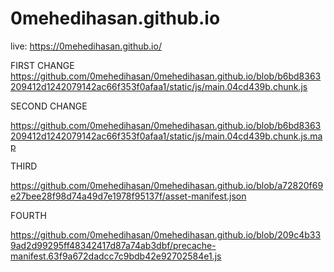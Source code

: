 # 0mehedihasan.github.io
live: https://0mehedihasan.github.io/

FIRST CHANGE 
https://github.com/0mehedihasan/0mehedihasan.github.io/blob/b6bd8363209412d1242079142ac66f353f0afaa1/static/js/main.04cd439b.chunk.js


SECOND CHANGE 

https://github.com/0mehedihasan/0mehedihasan.github.io/blob/b6bd8363209412d1242079142ac66f353f0afaa1/static/js/main.04cd439b.chunk.js.map

THIRD 

https://github.com/0mehedihasan/0mehedihasan.github.io/blob/a72820f69e27bee28f98d74a49d7e1978f95137f/asset-manifest.json

FOURTH

https://github.com/0mehedihasan/0mehedihasan.github.io/blob/209c4b339ad2d99295ff48342417d87a74ab3dbf/precache-manifest.63f9a672dadcc7c9bdb42e92702584e1.js

